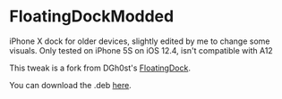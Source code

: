 # FloatingDockModded
iPhone X dock for older devices, slightly edited by me to change some visuals. Only tested on iPhone 5S on iOS 12.4, isn't compatible with A12

This tweak is a fork from DGh0st's [FloatingDock](https://github.com/DGh0st/FloatingDock).

You can download the .deb [here](https://github.com/s0m3guy2004/FloatingDock-Modded/releases).
